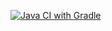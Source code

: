 [![Java CI with Gradle](https://github.com/nataliaPronina/Postman/actions/workflows/gradle.yml/badge.svg)](https://github.com/nataliaPronina/Postman/actions/workflows/gradle.yml)
